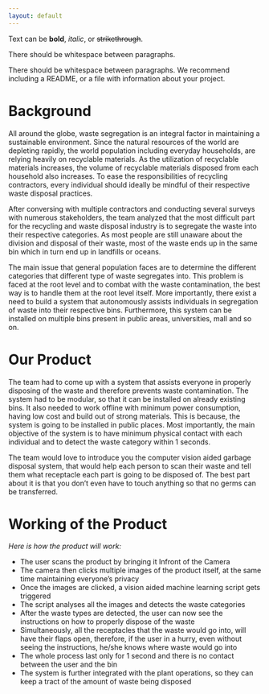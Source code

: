 ```yaml
---
layout: default
---
```


Text can be **bold**, _italic_, or ~~strikethrough~~.

There should be whitespace between paragraphs.

There should be whitespace between paragraphs. We recommend including a README, or a file with information about your project.

# Background

All around the globe, waste segregation is an integral factor in maintaining a sustainable environment. Since the natural resources of the world are depleting rapidly, the world population including everyday households, are relying heavily on recyclable materials. As the utilization of recyclable materials increases, the volume of recyclable materials disposed from each household also increases. To ease the responsibilities of recycling contractors, every individual should ideally be mindful of their respective waste disposal practices.  
 
After conversing with multiple contractors and conducting several surveys with numerous stakeholders, the team analyzed that the most difficult part for the recycling and waste disposal industry is to segregate the waste into their respective categories. As most people are still unaware about the division and disposal of their waste, most of the waste ends up in the same bin which in turn end up in landfills or oceans. 

The main issue that general population faces are to determine the different categories that different type of waste segregates into. This problem is faced at the root level and to combat with the waste contamination, the best way is to handle them at the root level itself. More importantly, there exist a need to build a system that autonomously assists individuals in segregation of waste into their respective bins. Furthermore, this system can be installed on multiple bins present in public areas, universities, mall and so on.


# Our Product

The team had to come up with a system that assists everyone in properly disposing of the waste and therefore prevents waste contamination. The system had to be modular, so that it can be installed on already existing bins. It also needed to work offline with minimum power consumption, having low cost and build out of strong materials. This is because, the system is going to be installed in public places. Most importantly, the main objective of the system is to have minimum physical contact with each individual and to detect the waste category within 1 seconds.

The team would love to introduce you the computer vision aided garbage disposal system, that would help each person to scan their waste and tell them what receptacle each part is going to be disposed of. The best part about it is that you don’t even have to touch anything so that no germs can be transferred.  

# Working of the Product

_Here is how the product will work:_
* The user scans the product by bringing it Infront of the Camera
*	The camera then clicks multiple images of the product itself, at the same time maintaining everyone’s privacy
*	Once the images are clicked, a vision aided machine learning script gets triggered
*	The script analyses all the images and detects the waste categories
*	After the waste types are detected, the user can now see the instructions on how to properly dispose of the waste
*	Simultaneously, all the receptacles that the waste would go into, will have their flaps open, therefore, if the user in a hurry, even without seeing the instructions, he/she knows where waste would go into
*	The whole process last only for 1 second and there is no contact between the user and the bin
*	The system is further integrated with the plant operations, so they can keep a tract of the amount of waste being disposed 

